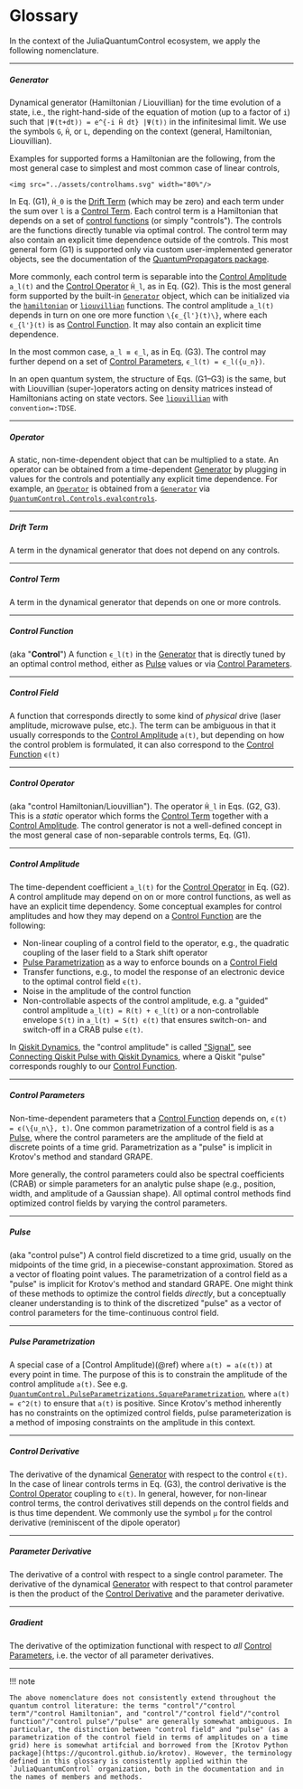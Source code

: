 # Glossary

In the context of the JuliaQuantumControl ecosystem, we apply the following nomenclature.

----

##### Generator

Dynamical generator (Hamiltonian / Liouvillian) for the time evolution of a state, i.e., the right-hand-side of the equation of motion (up to a factor of ``i``) such that ``|Ψ(t+dt)⟩ = e^{-i Ĥ dt} |Ψ(t)⟩`` in the infinitesimal limit. We use the symbols ``G``, ``Ĥ``, or ``L``, depending on the context (general, Hamiltonian, Liouvillian).

Examples for supported forms a Hamiltonian are the following, from the most general case to simplest and most common case of linear controls,

```@raw html
<img src="../assets/controlhams.svg" width="80%"/>
```

In Eq. (G1), ``Ĥ_0`` is the [Drift Term](@ref) (which may be zero) and each term under the sum over ``l`` is a [Control Term](@ref). Each control term is a Hamiltonian that depends on a set of [control functions](#Control-Function) (or simply "controls"). The controls are the functions directly tunable via optimal control.
The control term may also contain an explicit time dependence outside of the controls. This most general form (G1) is supported only via custom user-implemented generator objects, see the documentation of the [QuantumPropagators package](https://juliaquantumcontrol.github.io/QuantumPropagators.jl/stable/).

More commonly, each control term is separable into the [Control Amplitude](@ref) ``a_l(t)`` and the [Control Operator](@ref) ``Ĥ_l``, as in Eq. (G2). This is the most general form supported by the built-in [`Generator`](@ref) object, which can be initialized via the [`hamiltonian`](@ref) or [`liouvillian`](@ref) functions. The control amplitude ``a_l(t)`` depends in turn on one ore more function ``\{ϵ_{l'}(t)\}``, where each ``ϵ_{l'}(t)`` is as [Control Function](@ref). It may also contain an explicit time dependence.

In the most common case, ``a_l ≡ ϵ_l``, as in Eq. (G3). The control may further depend on a set of [Control Parameters](@ref), ``ϵ_l(t) = ϵ_l({u_n})``.

In an open quantum system, the structure of Eqs. (G1–G3) is the same, but with Liouvillian (super-)operators acting on density matrices instead of Hamiltonians acting on state vectors. See [`liouvillian`](@ref) with `convention=:TDSE`.


----

##### Operator

A static, non-time-dependent object that can be multiplied to a state. An operator can be obtained from a time-dependent [Generator](@ref) by plugging in values for the controls and potentially any explicit time dependence. For example, an [`Operator`](@ref) is obtained from a [`Generator`](@ref) via [`QuantumControl.Controls.evalcontrols`](@ref).

----

##### Drift Term

A term in the dynamical generator that does not depend on any controls.

----

##### Control Term

A term in the dynamical generator that depends on one or more controls.

----

##### Control Function

(aka "**Control**") A function ``ϵ_l(t)`` in the [Generator](@ref) that is directly tuned by an optimal control method, either as [Pulse](@ref) values or via [Control Parameters](@ref).

----

##### Control Field

A function that corresponds directly to some kind of *physical* drive (laser amplitude, microwave pulse, etc.). The term can be ambiguous in that it usually corresponds to the [Control Amplitude](@ref) ``a(t)``, but depending on how the control problem is formulated, it can also correspond to the [Control Function](@ref) ``ϵ(t)``

----

##### Control Operator

(aka "control Hamiltonian/Liouvillian"). The operator ``Ĥ_l`` in Eqs. (G2, G3). This is a *static* operator which forms the [Control Term](@ref) together with a [Control Amplitude](@ref). The control generator is not a well-defined concept in the most general case of non-separable controls terms, Eq. (G1).


----


##### Control Amplitude

The time-dependent coefficient ``a_l(t)`` for the [Control Operator](@ref) in Eq. (G2). A control amplitude may depend on on or more control functions, as well as have an explicit time dependency. Some conceptual examples for control amplitudes and how they may depend on a [Control Function](@ref) are the following:

* Non-linear coupling of a control field to the operator, e.g., the quadratic coupling of the laser field to a Stark shift operator
* [Pulse Parametrization](@ref) as a way to enforce bounds on a [Control Field](@ref)
* Transfer functions, e.g., to model the response of an electronic device to the optimal control field ``ϵ(t)``.
* Noise in the amplitude of the control function
* Non-controllable aspects of the control amplitude, e.g. a "guided" control amplitude ``a_l(t) = R(t) + ϵ_l(t)`` or a non-controllable envelope ``S(t)`` in ``a_l(t) = S(t) ϵ(t)`` that ensures switch-on- and switch-off in a CRAB pulse `ϵ(t)`.

In [Qiskit Dynamics](https://qiskit.org/documentation/dynamics/index.html), the "control amplitude" is called ["Signal"](https://qiskit.org/documentation/dynamics/apidocs/signals.html), see [Connecting Qiskit Pulse with Qiskit Dynamics](https://qiskit.org/documentation/dynamics/tutorials/qiskit_pulse.html), where a Qiskit "pulse" corresponds roughly to our [Control Function](@ref).


----

##### Control Parameters

Non-time-dependent parameters that a [Control Function](@ref) depends on, ``ϵ(t) = ϵ(\{u_n\}, t)``. One common parametrization of a control field is as a [Pulse](@ref), where the control parameters are the amplitude of the field at discrete points of a time grid. Parametrization as a "pulse" is implicit in Krotov's method and standard GRAPE.

More generally, the control parameters could also be spectral coefficients (CRAB) or simple parameters for an analytic pulse shape (e.g., position, width, and amplitude of a Gaussian shape). All optimal control methods find optimized control fields by varying the control parameters.

----

##### Pulse

(aka "control pulse") A control field discretized to a time grid, usually on the midpoints of the time grid, in a piecewise-constant approximation. Stored as a vector of floating point values. The parametrization of a control field as a "pulse" is implicit for Krotov's method and standard GRAPE. One might think of these methods to optimize the control fields *directly*, but a conceptually cleaner understanding is to think of the discretized "pulse" as a vector of control parameters for the time-continuous control field.


----

##### Pulse Parametrization

A special case of a [Control Amplitude)(@ref) where ``a(t) = a(ϵ(t))`` at every point in time. The purpose of this is to constrain the amplitude of the control amplitude ``a(t)``. See e.g. [`QuantumControl.PulseParametrizations.SquareParametrization`](@ref), where ``a(t) = ϵ^2(t)`` to ensure that ``a(t)`` is positive. Since Krotov's method inherently has no constraints on the optimized control fields, pulse parameterization is a method of imposing constraints on the amplitude in this context.

----

##### Control Derivative

The derivative of the dynamical [Generator](@ref) with respect to the control ``ϵ(t)``. In the case of linear controls terms in Eq. (G3), the control derivative is the [Control Operator](@ref) coupling to ``ϵ(t)``. In general, however, for non-linear control terms, the control derivatives still depends on the control fields and is thus time dependent. We commonly use the symbol ``μ`` for the control derivative (reminiscent of the dipole operator)

----

##### Parameter Derivative

The derivative of a control with respect to a single control parameter. The derivative of the dynamical [Generator](@ref) with respect to that control parameter is then the product of the [Control Derivative](@ref) and the parameter derivative.

----

##### Gradient


The derivative of the optimization functional with respect to *all* [Control Parameters](@ref), i.e. the vector of all parameter derivatives.

----

!!! note

    The above nomenclature does not consistently extend throughout the quantum control literature: the terms "control"/"control term"/"control Hamiltonian", and "control"/"control field"/"control function"/"control pulse"/"pulse" are generally somewhat ambiguous. In particular, the distinction between "control field" and "pulse" (as a parametrization of the control field in terms of amplitudes on a time grid) here is somewhat artifcial and borrowed from the [Krotov Python package](https://qucontrol.github.io/krotov). However, the terminology defined in this glossary is consistently applied within the `JuliaQuantumControl` organization, both in the documentation and in the names of members and methods.
